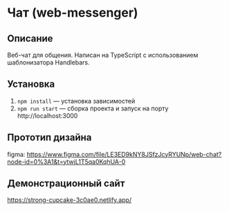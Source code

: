 # Чат (web-messenger)

## Описание
Веб-чат для общения.
Написан на TypeScript с использованием шаблонизатора Handlebars.

## Установка

1. `npm install` — установка зависимостей
2. `npm run start` — сборка проекта и запуск на порту http://localhost:3000

## Прототип дизайна
figma: https://www.figma.com/file/LE3ED9kNY8JSfzJcyRYUNp/web-chat?node-id=0%3A1&t=ytwjL1T5qa0KqhUA-0

## Демонстрационный сайт
https://strong-cupcake-3c0ae0.netlify.app/
